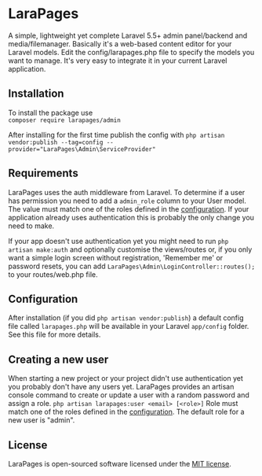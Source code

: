 # LaraPages
A simple, lightweight yet complete Laravel 5.5+ admin panel/backend and media/filemanager.
Basically it's a web-based content editor for your Laravel models. Edit the config/larapages.php file to specify the models you want to manage.
It's very easy to integrate it in your current Laravel application.

## Installation
To install the package use  
`composer require larapages/admin`  
  
After installing for the first time publish the config with
`php artisan vendor:publish --tag=config --provider="LaraPages\Admin\ServiceProvider"`

## Requirements
LaraPages uses the auth middleware from Laravel. To determine if a user has permission you need to add a `admin_role` column to your User model. The value must match one of the roles defined in the [configuration](#configuration). If your application already uses authentication this is probably the only change you need to make.

If your app doesn't use authentication yet you might need to run `php artisan make:auth` and optionally customise the views/routes or, if you only want a simple login screen without registration, 'Remember me' or password resets, you can add `LaraPages\Admin\LoginController::routes();` to your routes/web.php file.

## Configuration
After installation (if you did `php artisan vendor:publish`) a default config file called `larapages.php` will be available in your Laravel `app/config` folder. See this file for more details.

## Creating a new user
When starting a new project or your project didn't use authentication yet you probably don't have any users yet. LaraPages provides an artisan console command to create or update a user with a random password and assign a role.
`php artisan larapages:user <email> [<role>]`
Role must match one of the roles defined in the [configuration](#configuration). The default role for a new user is "admin". 

## License
LaraPages is open-sourced software licensed under the [MIT license](https://opensource.org/licenses/MIT).